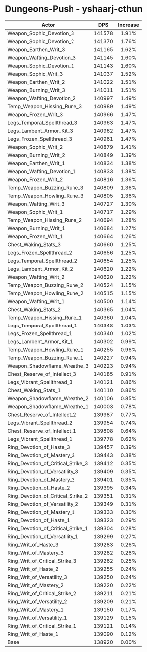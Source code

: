 # Dungeons-Push - yshaarj-cthun
| Actor | DPS | Increase |
|---|:---:|:---:|
|Weapon_Sophic_Devotion_3|141578|1.91%|
|Weapon_Sophic_Devotion_2|141370|1.76%|
|Weapon_Earthen_Writ_3|141165|1.62%|
|Weapon_Wafting_Devotion_3|141145|1.60%|
|Weapon_Sophic_Devotion_1|141143|1.60%|
|Weapon_Sophic_Writ_3|141037|1.52%|
|Weapon_Earthen_Writ_2|141022|1.51%|
|Weapon_Burning_Writ_3|141011|1.51%|
|Weapon_Wafting_Devotion_2|140997|1.49%|
|Temp_Weapon_Hissing_Rune_3|140989|1.49%|
|Weapon_Frozen_Writ_3|140966|1.47%|
|Legs_Temporal_Spellthread_3|140963|1.47%|
|Legs_Lambent_Armor_Kit_3|140962|1.47%|
|Legs_Frozen_Spellthread_3|140961|1.47%|
|Weapon_Sophic_Writ_2|140879|1.41%|
|Weapon_Burning_Writ_2|140849|1.39%|
|Weapon_Earthen_Writ_1|140834|1.38%|
|Weapon_Wafting_Devotion_1|140833|1.38%|
|Weapon_Frozen_Writ_2|140816|1.36%|
|Temp_Weapon_Buzzing_Rune_3|140809|1.36%|
|Temp_Weapon_Howling_Rune_3|140805|1.36%|
|Weapon_Wafting_Writ_3|140727|1.30%|
|Weapon_Sophic_Writ_1|140717|1.29%|
|Temp_Weapon_Hissing_Rune_2|140694|1.28%|
|Weapon_Burning_Writ_1|140684|1.27%|
|Weapon_Frozen_Writ_1|140664|1.26%|
|Chest_Waking_Stats_3|140660|1.25%|
|Legs_Frozen_Spellthread_2|140656|1.25%|
|Legs_Temporal_Spellthread_2|140654|1.25%|
|Legs_Lambent_Armor_Kit_2|140620|1.22%|
|Weapon_Wafting_Writ_2|140620|1.22%|
|Temp_Weapon_Buzzing_Rune_2|140524|1.15%|
|Temp_Weapon_Howling_Rune_2|140515|1.15%|
|Weapon_Wafting_Writ_1|140500|1.14%|
|Chest_Waking_Stats_2|140365|1.04%|
|Temp_Weapon_Hissing_Rune_1|140360|1.04%|
|Legs_Temporal_Spellthread_1|140348|1.03%|
|Legs_Frozen_Spellthread_1|140340|1.02%|
|Legs_Lambent_Armor_Kit_1|140302|0.99%|
|Temp_Weapon_Howling_Rune_1|140255|0.96%|
|Temp_Weapon_Buzzing_Rune_1|140227|0.94%|
|Weapon_Shadowflame_Wreathe_3|140223|0.94%|
|Chest_Reserve_of_Intellect_3|140185|0.91%|
|Legs_Vibrant_Spellthread_3|140121|0.86%|
|Chest_Waking_Stats_1|140110|0.86%|
|Weapon_Shadowflame_Wreathe_2|140106|0.85%|
|Weapon_Shadowflame_Wreathe_1|140003|0.78%|
|Chest_Reserve_of_Intellect_2|139987|0.77%|
|Legs_Vibrant_Spellthread_2|139954|0.74%|
|Chest_Reserve_of_Intellect_1|139808|0.64%|
|Legs_Vibrant_Spellthread_1|139778|0.62%|
|Ring_Devotion_of_Haste_3|139457|0.39%|
|Ring_Devotion_of_Mastery_3|139443|0.38%|
|Ring_Devotion_of_Critical_Strike_3|139412|0.35%|
|Ring_Devotion_of_Versatility_3|139409|0.35%|
|Ring_Devotion_of_Mastery_2|139401|0.35%|
|Ring_Devotion_of_Haste_2|139395|0.34%|
|Ring_Devotion_of_Critical_Strike_2|139351|0.31%|
|Ring_Devotion_of_Versatility_2|139349|0.31%|
|Ring_Devotion_of_Mastery_1|139333|0.30%|
|Ring_Devotion_of_Haste_1|139323|0.29%|
|Ring_Devotion_of_Critical_Strike_1|139304|0.28%|
|Ring_Devotion_of_Versatility_1|139299|0.27%|
|Ring_Writ_of_Haste_3|139283|0.26%|
|Ring_Writ_of_Mastery_3|139282|0.26%|
|Ring_Writ_of_Critical_Strike_3|139262|0.25%|
|Ring_Writ_of_Haste_2|139255|0.24%|
|Ring_Writ_of_Versatility_3|139250|0.24%|
|Ring_Writ_of_Mastery_2|139220|0.22%|
|Ring_Writ_of_Critical_Strike_2|139211|0.21%|
|Ring_Writ_of_Versatility_2|139209|0.21%|
|Ring_Writ_of_Mastery_1|139150|0.17%|
|Ring_Writ_of_Versatility_1|139129|0.15%|
|Ring_Writ_of_Critical_Strike_1|139121|0.14%|
|Ring_Writ_of_Haste_1|139090|0.12%|
|Base|138920|0.00%|
